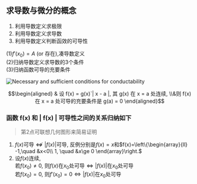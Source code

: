 ## 求导数与微分的概念
1. 利用导数定义求极限
2. 利用导数定义求导数
3. 利用导数定义判断函效的可导性

(1)$f'(x_0)=A$ (or 存在),凑导数定义  
(2)归纳导数定义求导数的3个条件  
(3)归纳函数可导的充要条件

![Necessary and sufficient conditions for conductability](NecessaryAndSufficientConditionsForConductability.jpeg)

$$\begin{aligned} & 设 f(x) = g(x)`| x - a |,
其 g(x) 在 x = a 处连续,
\\&则 f(x) 在 x = a 处可导的充要条件是 g(a) = 0 \end{aligned}$$

### **函数 f(x) 和 | f(x) | 可导性之间的关系归纳如下**

> 第2点可联想几何图形来简易证明
> 
1. $f(x)$可导$\nLeftrightarrow |f(x)|$可导, 反例分别是$f(x)=x$和$f(x)=\left\{\begin{array}{ll}
-1,\quad &x<0\\
1, \quad &x\ge 0
\end{array}\right.$
2. 设$f(x)$连续,  
若$f(x_0)\not=0$, 则$f(x)$在$x_0$处可导$\Leftrightarrow |f(x)|$在$x_0$处可导  
若$f(x_0)=0$, 则$f'(x_0)=0\Leftrightarrow |f(x)|$在$x_0$处可导

